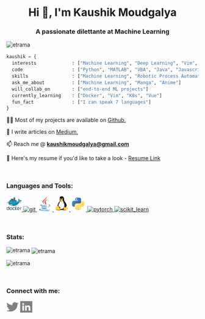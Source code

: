 <h1 align="center">Hi 👋, I'm Kaushik Moudgalya</h1>
<h3 align="center">A passionate dilettante at Machine Learning</h3>

<p align="left"> <img src="https://komarev.com/ghpvc/?username=etrama&label=Profile%20views&color=0e75b6&style=flat" alt="etrama" /> </p>

```python
kaushik = {
  interests             : ["Machine Learning", "Deep Learning", "Vim", "Gamifying and accelerating Learning"]
  code                  : ["Python", "MATLAB", "VBA", "Java", "Javascript"]
  skills                : ["Machine Learning", "Robotic Process Automation", "Shell Scripting", "Docker"]
  ask_me_about          : ["Machine Learning", "Manga", "Anime"]
  will_collab_on        : ["end-to-end ML projects"]
  currently_learning    : ["Docker", "Vim", "K8s", "Vue"]
  fun_fact              : ["I can speak 7 languages"]
}
```

👨‍💻 Most of my projects are available on [Github.](https://etrama.github.io/)

📝 I write articles on [Medium.](https://medium.com/@kaushikmoudgalya)

📫 Reach me @ **kaushikmoudgalya@gmail.com**

📄 Here's my resume if you'd like to take a look -  [Resume Link](https://drive.google.com/file/d/1n_N7mswSU0xGD2MxLI28FmJdkz84ZuZG/view?usp=sharing)

<br>

<h3 align="left">Languages and Tools:</h3>
<p align="left"> <a href="https://www.docker.com/" target="_blank"> <img src="https://raw.githubusercontent.com/devicons/devicon/master/icons/docker/docker-original-wordmark.svg" alt="docker" width="40" height="40"/> </a> <a href="https://git-scm.com/" target="_blank"> <img src="https://www.vectorlogo.zone/logos/git-scm/git-scm-icon.svg" alt="git" width="40" height="40"/> </a> <a href="https://www.java.com" target="_blank"> <img src="https://raw.githubusercontent.com/devicons/devicon/master/icons/java/java-original.svg" alt="java" width="40" height="40"/> </a> <a href="https://www.linux.org/" target="_blank"> <img src="https://raw.githubusercontent.com/devicons/devicon/master/icons/linux/linux-original.svg" alt="linux" width="40" height="40"/> </a> <a href="https://www.python.org" target="_blank"> <img src="https://raw.githubusercontent.com/devicons/devicon/master/icons/python/python-original.svg" alt="python" width="40" height="40"/> </a> <a href="https://pytorch.org/" target="_blank"> <img src="https://www.vectorlogo.zone/logos/pytorch/pytorch-icon.svg" alt="pytorch" width="40" height="40"/> </a> <a href="https://scikit-learn.org/" target="_blank"> <img src="https://upload.wikimedia.org/wikipedia/commons/0/05/Scikit_learn_logo_small.svg" alt="scikit_learn" width="40" height="40"/> </a> </p>

<br> 

<h3 align="left">Stats:</h3>
<p><img align="left" src="https://github-readme-stats.vercel.app/api/top-langs?username=etrama&show_icons=true&locale=en&layout=compact&theme=react" alt="etrama" /></p>

<p>&nbsp;<img align="center" src="https://github-readme-stats.vercel.app/api?username=etrama&show_icons=true&locale=en&theme=react" alt="etrama" /></p>

<p><img align="center" src="https://github-readme-streak-stats.herokuapp.com/?user=etrama&theme=react" alt="etrama" /></p>

<br>

<h3 align="left">Connect with me:</h3>
<p align="left">
<a href="https://twitter.com/banana_leopard" target="blank"><img align="center" src="https://github.com/Etrama/Etrama/blob/main/twitter-32.png?raw=true" alt="banana_leopard" height="30" width="32" style="color:LightSlateGrey;" /></a>
<a href="https://linkedin.com/in/kaushik-gowrishankar-moudgalya" target="blank"><img align="center" src="https://github.com/Etrama/Etrama/blob/main/linkedin-2-32.png?raw=true" alt="kaushik-gowrishankar-moudgalya" height="30" width="32" /></a>
</p>

<!---
Attribution:
https://github.com/rednafi/rednafi/blob/master/README.md
https://github.com/anmol098/anmol098/blob/master/README.md
https://github.com/abhisheknaiidu/awesome-github-profile-readme
--->

